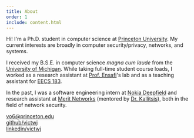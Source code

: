 ```yaml
---
title: About
order: 1
include: content.html
---
```


Hi! I'm a Ph.D. student in computer science at [Princeton
University](https://www.cs.princeton.edu/). My current
interests are broadly in computer security/privacy, networks, and systems.

I received my B.S.E. in computer science _magna cum laude_ from the [University of
Michigan](https://www.eecs.umich.edu/cse/). While taking full-time student
course loads, I worked as a research assistant at [Prof.
Ensafi](https://ensa.fi)'s lab and as a teaching assistant for [EECS
183](https://eecs183.org).

In the past, I was a software engineering intern at [Nokia
Deepfield](https://www.nokia.com/networks/solutions/deepfield/)
and research assistant at [Merit Networks](https://www.merit.edu) (mentored by [Dr.
Kallitsis](http://www-personal.umich.edu/~mgkallit/)), both in the field of
network security.

[vo6@princeton.edu](mailto:vo6@princeton.edu)  
[github/victwj](https://github.com/victwj)  
[linkedin/victwj](https://www.linkedin.com/in/victwj/)
